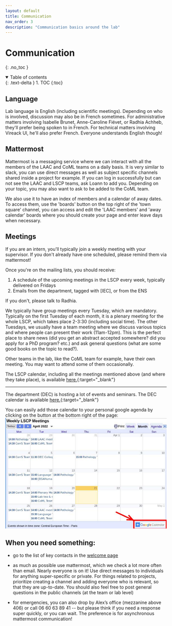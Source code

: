 ```yaml
---
layout: default
title: Communication
nav_order: 3
description: "Communication basics around the lab"
---
```


# Communication
{: .no_toc }

<details open markdown="block">
  <summary>
    Table of contents
  </summary>
  {: .text-delta }
1. TOC
{:toc}
</details>

## Language

Lab language is English (including scientific meetings).
Depending on who is involved, discussion may also be in French sometimes. For administrative matters involving Isabelle Brunet, Anne-Caroline Fiévet, or Radhia Achheb, they'll prefer being spoken to in French. For technical matters involving Vireack Ul, he'll also prefer French. Everyone understands English though!

## Mattermost

Mattermost is a messaging service where we can interact with all the members of the LAAC and CoML teams on a daily basis. It is very similar to slack, you can use direct messages as well as subject specific channels shared inside a project for example. If you can log in successfully but can not see the LAAC and LSCP teams, ask Loann to add you. Depending on your topic, you may also want to ask to be added to the CoML team.

We also use it to have an index of members and a calendar of away dates. To access them, use the 'boards' button on the top right of the 'town square' channel, you can access and edit the 'LAAC members' and 'away calendar' boards where you should create your page and enter leave days when necessary.

## Meetings

If you are an intern, you'll typically join a weekly meeting with your supervisor. If you don't already have one scheduled, please remind them via mattermost!

Once you're on the mailing lists, you should receive:
1) A schedule of the upcoming meetings in the LSCP every week, typically delivered on Fridays
2) Emails from the department, tagged with [IEC], or from the ENS

If you don't, please talk to Radhia.

We typically have group meetings every Tuesday, which are mandatory. Typically on the first Tuesday of each month, it is a plenary meeting for the whole LSCP, which takes place 2-3:30 (including social time). The other Tuesdays, we usually have a team meeting where we discuss various topics and where people can present their work (11am-12pm). This is the perfect place to share news (did you get an abstract accepted somewhere? did you apply for a PhD program? etc.) and ask general questions (what are some good books on the topic to read?).

Other teams in the lab, like the CoML team for example, have their own meeting. You may want to attend some of them occasionally.

The LSCP calendar, including all the meetings mentioned above (and where they take place), is available [here.](https://calendar.google.com/calendar/embed?src=vsvnk7q30d9h9lj866g25m98ok%40group.calendar.google.com&ctz=Europe%2FParis){:target="_blank"}

---

The department (DEC) is hosting a lot of events and seminars. The DEC calendar is available [here.](https://calendar.google.com/calendar/embed?src=07im0e9urm3sh8tlmoeqde2drk%40group.calendar.google.com&ctz=Europe%2FParis){:target="_blank"}

You can easily add those calendar to your personal google agenda by clicking on the button at the bottom right of the page:
![add calendars to your google agenda by clicking on the bottom right corner on the '+ Google calendar' button.](../ressources/img/add-calendar-google.jpg)

## When you need something:

- go to the list of key contacts in the [welcome page](../index.md)

- as much as possible use mattermost, which we check a lot more often than email. Nearly everyone is on it! Use direct messages to individuals for anything super-specific or private. For things related to projects, prioritize creating a channel and adding everyone who is relevant, so that they are up-to-date. You should also feel free to post general questions in the public channels (at the team or lab level)

- for emergencies, you can also drop by Alex’s office (mezzanine above 406) or call 06 60 63 89 41 -- but please think if you need a response super quickly, or you can wait. The preference is for asynchronous mattermost communication!
